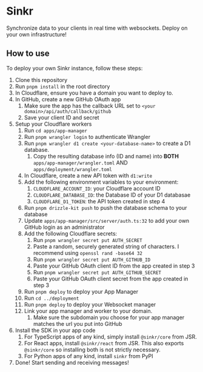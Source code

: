 # Sinkr
Synchronize data to your clients in real time with websockets. Deploy on your own infrastructure!

## How to use
To deploy your own Sinkr instance, follow these steps:

1. Clone this repository
2. Run `pnpm install` in the root directory
3. In Cloudflare, ensure you have a domain you want to deploy to.
4. In GitHub, create a new GitHub OAuth app
   1. Make sure the app has the callback URL set to `<your domain>/api/auth/callback/github`
   2. Save your client ID and secret
5. Setup your Cloudflare workers
   1. Run `cd apps/app-manager`
   2. Run `pnpm wrangler login` to authenticate Wrangler
   3. Run `pnpm wrangler d1 create <your-database-name>` to create a D1 database.
      1. Copy the resulting database info (ID and name) into **BOTH** `apps/app-manager/wrangler.toml` AND `apps/deployment/wrangler.toml`
   4. In Cloudflare, create a new API token with `d1:write`
   5. Add the following environment variables to your environment:
      1. `CLOUDFLARE_ACCOUNT_ID`: your Cloudflare account ID
      2. `CLOUDFLARE_DATABASE_ID`: the Database ID of your D1 databasae
      3. `CLOUDFLARE_D1_TOKEN`: the API token created in step 4
   6. Run `pnpm drizzle-kit push` to push the database schema to your database
   7. Update `apps/app-manager/src/server/auth.ts:32` to add your own GitHub login as an administrator
   8. Add the following Cloudflare secrets:
      1. Run `pnpm wrangler secret put AUTH_SECRET`
      2. Paste a random, securely generated string of characters. I recommend using `openssl rand -base64 32`
      3. Run `pnpm wrangler secret put AUTH_GITHUB_ID`
      4. Paste your GitHub OAuth client ID from the app created in step 3
      5. Run `pnpm wrangler secret put AUTH_GITHUB_SECRET`
      6. Paste your GitHub OAuth client secret from the app created in step 3
   9. Run `pnpm deploy` to deploy your App Manager
   10. Run `cd ../deployment`
   11. Run `pnpm deploy` to deploy your Websocket manager
   12. Link your app manager and worker to your domain. 
       1. Make sure the subdomain you choose for your app manager matches the url you put into GitHub
6. Install the SDK in your app code
   1. For TypeScript apps of any kind, simply install `@sinkr/core` from JSR.
   2. For React apps, install `@sinkr/react` from JSR. This also exports `@sinkr/core` so installing both is not strictly necessary.
   3. For Python apps of any kind, install `sinkr` from PyPI
7. Done! Start sending and receiving messages!